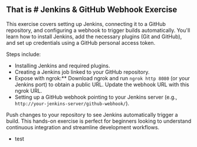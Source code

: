 ## That is # Jenkins & GitHub Webhook Exercise

This exercise covers setting up Jenkins, connecting it to a GitHub repository, and configuring a webhook to trigger builds automatically. You'll learn how to install Jenkins, add the necessary plugins (Git and GitHub), and set up credentials using a GitHub personal access token.

Steps include:
- Installing Jenkins and required plugins.
- Creating a Jenkins job linked to your GitHub repository.
- Expose with ngrok:** Download ngrok and run `ngrok http 8080` (or your Jenkins port) to obtain a public URL. Update the webhook URL with this ngrok URL.
- Setting up a GitHub webhook pointing to your Jenkins server (e.g., `http://your-jenkins-server/github-webhook/`).

Push changes to your repository to see Jenkins automatically trigger a build. This hands-on exercise is perfect for beginners looking to understand continuous integration and streamline development workflows.

- test
